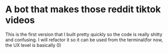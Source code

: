 # A bot that makes those reddit tiktok videos
This is the first version that I built pretty quickly so the code is really shitty and confusing. I will refactor it so it can be used from the terminal(for now, the UX level is basically 0)